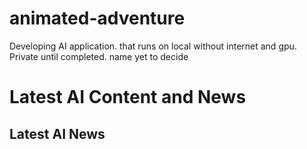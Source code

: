 # animated-adventure
Developing AI application. that runs on local without internet and gpu. Private until completed. name yet to decide

# Latest AI Content and News

<!-- AI-CONTENT-LIST:START -->
## Latest AI News

<!-- AI-CONTENT-LIST:END -->